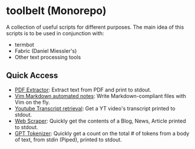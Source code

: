 # toolbelt (Monorepo)

A collection of useful scripts for different purposes. The main idea of this scripts is to be used in conjunction with:

- termbot
- Fabric (Daniel Miessler's)
- Other text processing tools

## Quick Access

- [PDF Extractor](PDF-extract): Extract text from PDF and print to stdout.
- [Vim Markdown automated notes](Notetakers): Write Markdown-compliant files with Vim on the fly.
- [Youtube Transcript retrieval](YoutubeTranscript): Get a YT video's transcript printed to stdout.
- [Web Scraper](WebScraper): Quickly get the contents of a Blog, News, Article printed to stdout.
- [GPT Tokenizer](GPT_Tokenizer): Quickly get a count on the total # of tokens from a body of text, from stdin (Piped), printed to stdout.
